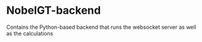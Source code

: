 # NobelGT-backend
Contains the Python-based backend that runs the websocket server as well as the calculations
